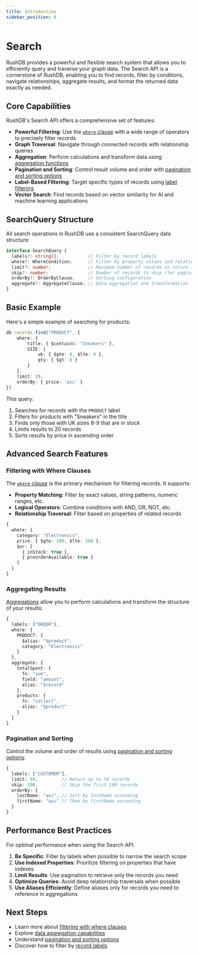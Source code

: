 ```yaml
---
title: Introduction
sidebar_position: 0
---
```


# Search

RushDB provides a powerful and flexible search system that allows you to efficiently query and traverse your graph data. The Search API is a cornerstone of RushDB, enabling you to find records, filter by conditions, navigate relationships, aggregate results, and format the returned data exactly as needed.

## Core Capabilities

RushDB's Search API offers a comprehensive set of features:

- **Powerful Filtering**: Use the [`where` clause](./where.md) with a wide range of operators to precisely filter records
- **Graph Traversal**: Navigate through connected records with relationship queries
- **Aggregation**: Perform calculations and transform data using [aggregation functions](./aggregations.md)
- **Pagination and Sorting**: Control result volume and order with [pagination and sorting options](./pagination-order.md)
- **Label-Based Filtering**: Target specific types of records using [label filtering](./labels.md)
- **Vector Search**: Find records based on vector similarity for AI and machine learning applications

## SearchQuery Structure

All search operations in RushDB use a consistent SearchQuery data structure:

```typescript
interface SearchQuery {
  labels?: string[];           // Filter by record labels
  where?: WhereCondition;      // Filter by property values and relationships
  limit?: number;              // Maximum number of records to return (default: 100)
  skip?: number;               // Number of records to skip (for pagination)
  orderBy?: OrderByClause;     // Sorting configuration
  aggregate?: AggregateClause; // Data aggregation and transformation
}
```

## Basic Example

Here's a simple example of searching for products:

```typescript
db.records.find("PRODUCT", {
    where: {
        title: { $contains: "Sneakers" },
        SIZE: {
            uk: { $gte: 8, $lte: 9 },
            qty: { $gt: 0 }
        }
    },
    limit: 20,
    orderBy: { price: 'asc' }
})
```

This query:
1. Searches for records with the `PRODUCT` label
2. Filters for products with "Sneakers" in the title
3. Finds only those with UK sizes 8-9 that are in stock
4. Limits results to 20 records
5. Sorts results by price in ascending order

## Advanced Search Features

### Filtering with Where Clauses

The [`where` clause](./where.md) is the primary mechanism for filtering records. It supports:

- **Property Matching**: Filter by exact values, string patterns, numeric ranges, etc.
- **Logical Operators**: Combine conditions with AND, OR, NOT, etc.
- **Relationship Traversal**: Filter based on properties of related records

```typescript
{
  where: {
    category: "Electronics",
    price: { $gte: 100, $lte: 500 },
    $or: [
      { inStock: true },
      { preorderAvailable: true }
    ]
  }
}
```

### Aggregating Results

[Aggregations](./aggregations.md) allow you to perform calculations and transform the structure of your results:

```typescript
{
  labels: ["ORDER"],
  where: {
    PRODUCT: {
      $alias: "$product",
      category: "Electronics"
    }
  },
  aggregate: {
    totalSpent: {
      fn: "sum",
      field: "amount",
      alias: "$record"
    },
    products: {
      fn: "collect",
      alias: "$product"
    }
  }
}
```

### Pagination and Sorting

Control the volume and order of results using [pagination and sorting options](./pagination-order.md):

```typescript
{
  labels: ["CUSTOMER"],
  limit: 50,         // Return up to 50 records
  skip: 100,         // Skip the first 100 records
  orderBy: {
    lastName: "asc", // Sort by lastName ascending
    firstName: "asc" // Then by firstName ascending
  }
}
```

## Performance Best Practices

For optimal performance when using the Search API:

1. **Be Specific**: Filter by labels when possible to narrow the search scope
2. **Use Indexed Properties**: Prioritize filtering on properties that have indexes
3. **Limit Results**: Use pagination to retrieve only the records you need
4. **Optimize Queries**: Avoid deep relationship traversals when possible
5. **Use Aliases Efficiently**: Define aliases only for records you need to reference in aggregations

## Next Steps

- Learn more about [filtering with where clauses](./where.md)
- Explore [data aggregation capabilities](./aggregations.md)
- Understand [pagination and sorting options](./pagination-order.md)
- Discover how to filter by [record labels](./labels.md)
